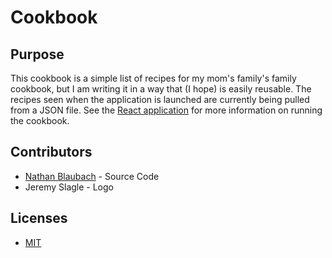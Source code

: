 # Cookbook

## Purpose

This cookbook is a simple list of recipes for my mom's family's family cookbook, but I am writing it in a way that (I hope) is easily reusable. The recipes seen when the application is launched are currently being pulled from a JSON file. See the [React application](./ui/) for more information on running the cookbook.

## Contributors

- [Nathan Blaubach](https://github.com/nathanblaubach) - Source Code
- Jeremy Slagle - Logo

## Licenses

- [MIT](https://github.com/nathanblaubach/cookbook/blob/main/LICENSE)
